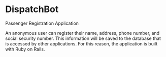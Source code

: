 # DispatchBot
Passenger Registration Application

An anonymous user can register their name, address, phone number, and social security number. This information will be saved to the database that is accessed by other applications. For this reason, the application is built with Ruby on Rails.
